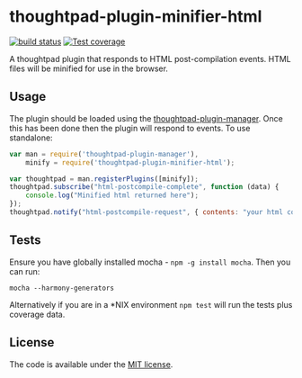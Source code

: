 thoughtpad-plugin-minifier-html
=================================

[![build status][travis-image]][travis-url]
[![Test coverage][coveralls-image]][coveralls-url]

A thoughtpad plugin that responds to HTML post-compilation events. HTML files will be minified for use in the browser.

## Usage

The plugin should be loaded using the [thoughtpad-plugin-manager](https://github.com/hmmdeif/thoughtpad-plugin-manager). Once this has been done then the plugin will respond to events. To use standalone:

```JavaScript
var man = require('thoughtpad-plugin-manager'),
    minify = require('thoughtpad-plugin-minifier-html');

var thoughtpad = man.registerPlugins([minify]);
thoughtpad.subscribe("html-postcompile-complete", function (data) {
    console.log("Minified html returned here"); 
});
thoughtpad.notify("html-postcompile-request", { contents: "your html code here" });
```

## Tests

Ensure you have globally installed mocha - `npm -g install mocha`. Then you can run:

`mocha --harmony-generators`

Alternatively if you are in a *NIX environment `npm test` will run the tests plus coverage data.

## License

The code is available under the [MIT license](http://deif.mit-license.org/).

[travis-image]: https://img.shields.io/travis/hmmdeif/thoughtpad-plugin-minifier-html/master.svg?style=flat-square
[travis-url]: https://travis-ci.org/hmmdeif/thoughtpad-plugin-minifier-html
[coveralls-image]: https://img.shields.io/coveralls/hmmdeif/thoughtpad-plugin-minifier-html/master.svg?style=flat-square
[coveralls-url]: https://coveralls.io/r/hmmdeif/thoughtpad-plugin-minifier-html?branch=master
